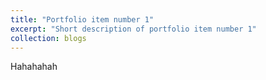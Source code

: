 ```yaml
---
title: "Portfolio item number 1"
excerpt: "Short description of portfolio item number 1"
collection: blogs
---
```


Hahahahah
